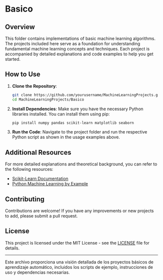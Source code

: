 # Basico

## Overview

This folder contains implementations of basic machine learning algorithms. The projects included here serve as a foundation for understanding fundamental machine learning concepts and techniques. Each project is accompanied by detailed explanations and code examples to help you get started.


## How to Use

1. **Clone the Repository**:
    ```bash
    git clone https://github.com/yourusername/MachineLearningProjects.git
    cd MachineLearningProjects/Basico
    ```

2. **Install Dependencies**:
    Make sure you have the necessary Python libraries installed. You can install them using pip:
    ```bash
    pip install numpy pandas scikit-learn matplotlib seaborn
    ```

3. **Run the Code**:
    Navigate to the project folder and run the respective Python script as shown in the usage examples above.

## Additional Resources

For more detailed explanations and theoretical background, you can refer to the following resources:
- [Scikit-Learn Documentation](https://scikit-learn.org/stable/documentation.html)
- [Python Machine Learning by Example](https://www.packtpub.com/product/python-machine-learning-by-example/9781789616721)

## Contributing

Contributions are welcome! If you have any improvements or new projects to add, please submit a pull request.

## License

This project is licensed under the MIT License - see the [LICENSE](LICENSE) file for details.

---

Este archivo proporciona una visión detallada de los proyectos básicos de aprendizaje automático, incluidos los scripts de ejemplo, instrucciones de uso y dependencias necesarias.